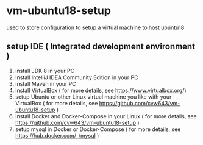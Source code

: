 # vm-ubuntu18-setup
used to store configuration to setup a virtual machine to host ubuntu18

## setup IDE ( Integrated development environment )
1. install JDK 8 in your PC
2. install IntelliJ IDEA Community Edition in your PC
3. install Maven in your PC
4. install VirtualBox ( for more details, see https://www.virtualbox.org/)
5. setup Ubuntu or other Linux virtual machine you like with your VirtualBox ( for more details, see https://github.com/cvw643/vm-ubuntu18-setup )
6. install Docker and Docker-Compose in your Linux ( for more details, see https://github.com/cvw643/vm-ubuntu18-setup )
7. setup mysql in Docker or Docker-Compose ( for more details, see https://hub.docker.com/_/mysql )
